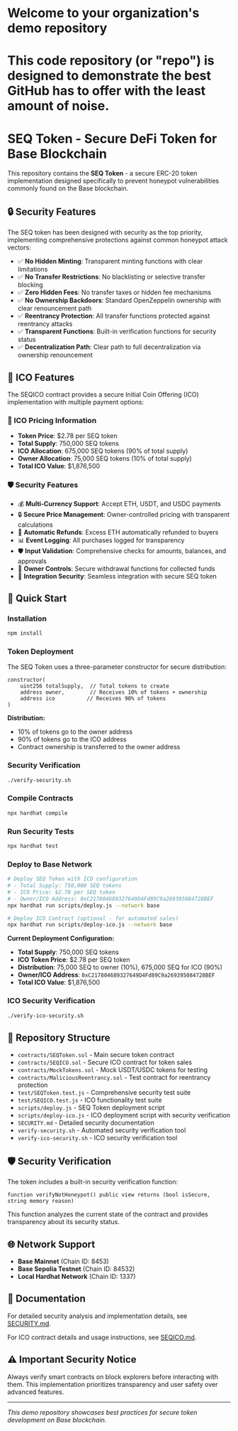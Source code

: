 # Welcome to your organization's demo repository
This code repository (or "repo") is designed to demonstrate the best GitHub has to offer with the least amount of noise.
=======

# SEQ Token - Secure DeFi Token for Base Blockchain

This repository contains the **SEQ Token** - a secure ERC-20 token implementation designed specifically to prevent honeypot vulnerabilities commonly found on the Base blockchain.

## 🔒 Security Features

The SEQ token has been designed with security as the top priority, implementing comprehensive protections against common honeypot attack vectors:

- ✅ **No Hidden Minting**: Transparent minting functions with clear limitations
- ✅ **No Transfer Restrictions**: No blacklisting or selective transfer blocking
- ✅ **Zero Hidden Fees**: No transfer taxes or hidden fee mechanisms
- ✅ **No Ownership Backdoors**: Standard OpenZeppelin ownership with clear renouncement path
- ✅ **Reentrancy Protection**: All transfer functions protected against reentrancy attacks
- ✅ **Transparent Functions**: Built-in verification functions for security status
- ✅ **Decentralization Path**: Clear path to full decentralization via ownership renouncement

## 🚀 ICO Features

The SEQICO contract provides a secure Initial Coin Offering (ICO) implementation with multiple payment options:

### 💎 ICO Pricing Information
- **Token Price**: $2.78 per SEQ token
- **Total Supply**: 750,000 SEQ tokens
- **ICO Allocation**: 675,000 SEQ tokens (90% of total supply)
- **Owner Allocation**: 75,000 SEQ tokens (10% of total supply)
- **Total ICO Value**: $1,876,500

### 🛡️ Security Features
- 💰 **Multi-Currency Support**: Accept ETH, USDT, and USDC payments
- 🔒 **Secure Price Management**: Owner-controlled pricing with transparent calculations
- 💸 **Automatic Refunds**: Excess ETH automatically refunded to buyers
- 📊 **Event Logging**: All purchases logged for transparency
- 🛡️ **Input Validation**: Comprehensive checks for amounts, balances, and approvals
- 👥 **Owner Controls**: Secure withdrawal functions for collected funds
- 🔐 **Integration Security**: Seamless integration with secure SEQ token

## 🚀 Quick Start

### Installation
```bash
npm install
```

### Token Deployment
The SEQ Token uses a three-parameter constructor for secure distribution:

```solidity
constructor(
    uint256 totalSupply,  // Total tokens to create
    address owner,        // Receives 10% of tokens + ownership
    address ico          // Receives 90% of tokens
)
```

**Distribution:**
- 10% of tokens go to the owner address
- 90% of tokens go to the ICO address
- Contract ownership is transferred to the owner address

### Security Verification
```bash
./verify-security.sh
```

### Compile Contracts
```bash
npx hardhat compile
```

### Run Security Tests
```bash
npx hardhat test
```

### Deploy to Base Network
```bash
# Deploy SEQ Token with ICO configuration
# - Total Supply: 750,000 SEQ tokens
# - ICO Price: $2.78 per SEQ token
# - Owner/ICO Address: 0xC217804689327649D4Fd89C9a269395084728BEF
npx hardhat run scripts/deploy.js --network base

# Deploy ICO Contract (optional - for automated sales)
npx hardhat run scripts/deploy-ico.js --network base
```

**Current Deployment Configuration:**
- **Total Supply**: 750,000 SEQ tokens  
- **ICO Token Price**: $2.78 per SEQ token
- **Distribution**: 75,000 SEQ to owner (10%), 675,000 SEQ for ICO (90%)
- **Owner/ICO Address**: `0xC217804689327649D4Fd89C9a269395084728BEF`
- **Total ICO Value**: $1,876,500

### ICO Security Verification
```bash
./verify-ico-security.sh
```

## 📁 Repository Structure

- `contracts/SEQToken.sol` - Main secure token contract
- `contracts/SEQICO.sol` - Secure ICO contract for token sales
- `contracts/MockTokens.sol` - Mock USDT/USDC tokens for testing
- `contracts/MaliciousReentrancy.sol` - Test contract for reentrancy protection
- `test/SEQToken.test.js` - Comprehensive security test suite
- `test/SEQICO.test.js` - ICO functionality test suite
- `scripts/deploy.js` - SEQ Token deployment script
- `scripts/deploy-ico.js` - ICO deployment script with security verification
- `SECURITY.md` - Detailed security documentation
- `verify-security.sh` - Automated security verification tool
- `verify-ico-security.sh` - ICO security verification tool

## 🛡️ Security Verification

The token includes a built-in security verification function:

```solidity
function verifyNotHoneypot() public view returns (bool isSecure, string memory reason)
```

This function analyzes the current state of the contract and provides transparency about its security status.

## 🌐 Network Support

- **Base Mainnet** (Chain ID: 8453)
- **Base Sepolia Testnet** (Chain ID: 84532)
- **Local Hardhat Network** (Chain ID: 1337)

## 📖 Documentation

For detailed security analysis and implementation details, see [SECURITY.md](SECURITY.md).

For ICO contract details and usage instructions, see [SEQICO.md](SEQICO.md).

## ⚠️ Important Security Notice

Always verify smart contracts on block explorers before interacting with them. This implementation prioritizes transparency and user safety over advanced features.

---

*This demo repository showcases best practices for secure token development on Base blockchain.*